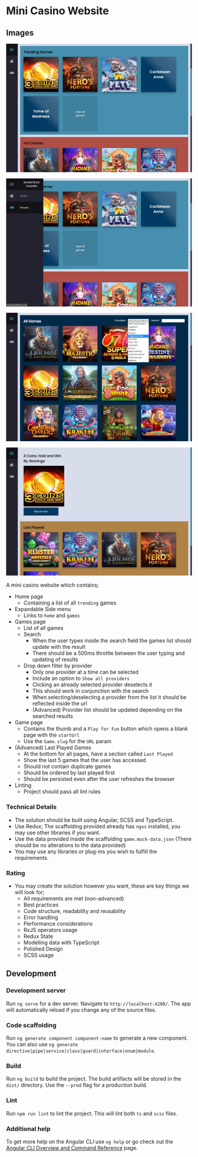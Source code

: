 # Mini Casino Website
## Images
![nc_casino_1](./app_screenshots/nc_casino_1.jpg?raw=true) 

![nc_casino_2](./app_screenshots/nc_casino_2.jpg?raw=true)

![nc_casino_3](./app_screenshots/nc_casino_3.jpg?raw=true)

![nc_casino_4](./app_screenshots/nc_casino_4.jpg?raw=true)

A mini casino website which contains;
* Home page
  	* Containing a list of all `trending` games
* Expandable Side menu
  	* Links to `home` and `games`
* Games page
  	* List of all games
  	* Search
    	* When the user types inside the search field the games list should update with the result
    	* There should be a 500ms throttle between the user typing and updating of results
    * Drop down filter by provider
      	* Only one provider at a time can be selected
      	* Include an option to `Show all providers`
      	* Clicking an already selected provider deselects it
      	* This should work in conjunction with the search
      	* When selecting/deselecting a provider from the list it should be reflected inside the url
      	* (Advanced) Provider list should be updated depending on the searched results
* Game page
  	* Contains the thumb and a `Play for Fun` button which opens a blank page with the `startUrl`
  	* Use the `Game.slug` for the `URL` param
* (Advanced) Last Played Games
  	* At the bottom for all pages, have a section called `Last Played`
  	* Show the last 5 games that the user has accessed
  	* Should not contain duplicate games
  	* Should be ordered by last played first
  	* Should be persisted even after the user refreshes the browser
* Linting
  * Project should pass all lint rules

### Technical Details

* The solution should be built using Angular, SCSS and TypeScript.
* Use Redux; The scaffolding provided already has `ngxs` installed, you may use other libraries if you want.
* Use the data provided inside the scaffolding `game.mock-data.json` (There should be no alterations to the data provided)
* You may use any libraries or plug-ins you wish to fulfill the requirements.

### Rating

* You may create the solution however you want, these are key things we will look for;
  * All requirements are met (non-advanced)
  * Best practices
  * Code structure, readability and reusability
  * Error handling
  * Performance considerations
  * RxJS operators usage
  * Redux State
  * Modelling data with TypeScript
  * Polished Design
  * SCSS usage

## Development

### Development server

Run `ng serve` for a dev server. Navigate to `http://localhost:4200/`. The app will automatically reload if you change any of the source files.

### Code scaffolding

Run `ng generate component component-name` to generate a new component. You can also use `ng generate directive|pipe|service|class|guard|interface|enum|module`.

### Build

Run `ng build` to build the project. The build artifacts will be stored in the `dist/` directory. Use the `--prod` flag for a production build.

### Lint

Run `npm run lint` to lint the project. This will lint both `ts` and `scss` files.

### Additional help

To get more help on the Angular CLI use `ng help` or go check out the [Angular CLI Overview and Command Reference](https://angular.io/cli) page.
